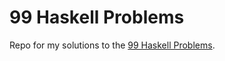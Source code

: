 # 99 Haskell Problems #

Repo for my solutions to the [99 Haskell Problems](https://www.haskell.org/haskellwiki/99_questions/1_to_10).
